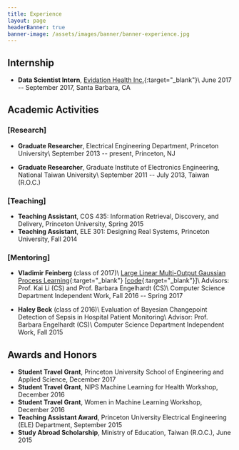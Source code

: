 ```yaml
---
title: Experience
layout: page
headerBanner: true
banner-image: /assets/images/banner/banner-experience.jpg
---
```


## Internship
* **Data Scientist Intern**, [Evidation Health Inc.](https://evidation.com/){:target="_blank"}\\
June 2017 -- September 2017, Santa Barbara, CA

## Academic Activities
### [Research]
* **Graduate Researcher**, Electrical Engineering Department, Princeton University\\
September 2013 -- present, Princeton, NJ

* **Graduate Researcher**, Graduate Institute of Electronics Engineering, National Taiwan University\\
September 2011 -- July 2013, Taiwan (R.O.C.)

### [Teaching]
* **Teaching Assistant**, COS 435: Information Retrieval, Discovery, and Delivery, Princeton University, Spring 2015
* **Teaching Assistant**, ELE 301: Designing Real Systems, Princeton University, Fall 2014

### [Mentoring]
* **Vladimir Feinberg** (class of 2017)\\
[Large Linear Multi-Output Gaussian Process Learning](https://arxiv.org/abs/1705.10813){:target="_blank"} [[code](https://github.com/vlad17/runlmc){:target="_blank"}]\\
Advisors: Prof. Kai Li (CS) and Prof. Barbara Engelhardt (CS)\\
Computer Science Department Independent Work, Fall 2016 -- Spring 2017

* **Haley Beck** (class of 2016)\\
Evaluation of Bayesian Changepoint Detection of Sepsis in Hospital Patient Monitoring\\
Advisor: Prof. Barbara Engelhardt (CS)\\
Computer Science Department Independent Work, Fall 2015

## Awards and Honors
* **Student Travel Grant**, Princeton University School of Engineering and Applied Science, December 2017
* **Student Travel Grant**, NIPS Machine Learning for Health Workshop, December 2016
* **Student Travel Grant**, Women in Machine Learning Workshop, December 2016
* **Teaching Assistant Award**, Princeton University Electrical Engineering (ELE) Department, September 2015
* **Study Abroad Scholarship**, Ministry of Education, Taiwan (R.O.C.), June 2015